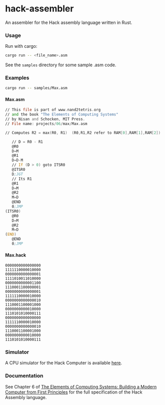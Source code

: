 # hack-assembler

An assembler for the Hack assembly language written in Rust.

### Usage
Run with cargo:
```bash
cargo run -- <file_name>.asm
```
See the `samples` directory for some sample .asm code.
### Examples
```bash
cargo run -- samples/Max.asm
```
#### Max.asm
```asm
// This file is part of www.nand2tetris.org
// and the book "The Elements of Computing Systems"
// by Nisan and Schocken, MIT Press.
// File name: projects/06/max/Max.asm

// Computes R2 = max(R0, R1)  (R0,R1,R2 refer to RAM[0],RAM[1],RAM[2])

   // D = R0 - R1
   @R0
   D=M
   @R1
   D=D-M
   // If (D > 0) goto ITSR0
   @ITSR0
   D;JGT
   // Its R1
   @R1
   D=M
   @R2
   M=D
   @END
   0;JMP
(ITSR0)
   @R0
   D=M
   @R2
   M=D
(END)
   @END
   0;JMP
```
#### Max.hack
```
0000000000000000
1111110000010000
0000000000000001
1111010011010000
0000000000001100
1110001100000001
0000000000000001
1111110000010000
0000000000000010
1110001100001000
0000000000010000
1110101010000111
0000000000000000
1111110000010000
0000000000000010
1110001100001000
0000000000010000
1110101010000111
```

### Simulator
A CPU simulator for the Hack Computer is available [here](https://www.nand2tetris.org/software).

### Documentation
See Chapter 6 of [The Elements of Computing Systems: Building a Modern Computer from First Principles](https://www.amazon.com/Elements-Computing-Systems-Building-Principles/dp/0262640686) for the full specification of the Hack Assembly language.
